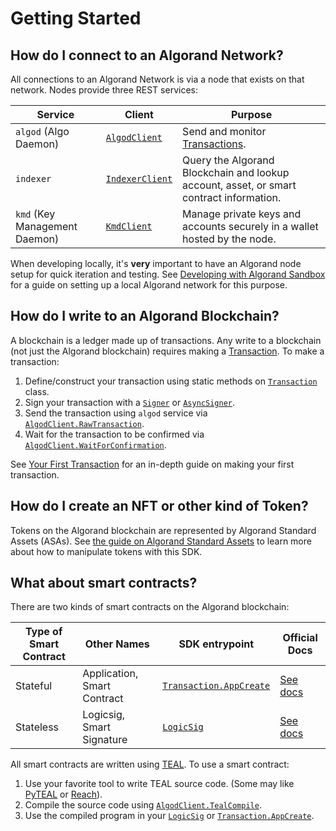 # Getting Started

## How do I connect to an Algorand Network?

All connections to an Algorand Network is via a node that exists on that network. Nodes provide three REST services:

| Service                       | Client                                               | Purpose                                                                                 |
| ----------------------------- | ---------------------------------------------------- | --------------------------------------------------------------------------------------- |
| `algod` (Algo Daemon)         | [`AlgodClient`](xref:Algorand.Unity.AlgodClient)     | Send and monitor [Transactions](xref:Algorand.Unity.Transaction).                       |
| `indexer`                     | [`IndexerClient`](xref:Algorand.Unity.IndexerClient) | Query the Algorand Blockchain and lookup account, asset, or smart contract information. |
| `kmd` (Key Management Daemon) | [`KmdClient`](xref:Algorand.Unity.KmdClient)         | Manage private keys and accounts securely in a wallet hosted by the node.               |

When developing locally, it's **very** important to have an Algorand node setup for quick iteration and testing. See [Developing with Algorand Sandbox](getting_started/developing_with_sandbox.md) for a guide on setting up a local Algorand network for this purpose.

## How do I write to an Algorand Blockchain?

A blockchain is a ledger made up of transactions. Any write to a blockchain (not just the Algorand blockchain) requires making a [Transaction](xref:Algorand.Unity.Transaction). To make a transaction:

1. Define/construct your transaction using static methods on [`Transaction`](xref:Algorand.Unity.Transaction) class.
2. Sign your transaction with a [`Signer`](xref:Algorand.Unity.ISigner) or [`AsyncSigner`](xref:Algorand.Unity.IAsyncSigner).
3. Send the transaction using `algod` service via [`AlgodClient.RawTransaction`](xref:Algorand.Unity.AlgodClient.RawTransaction*).
4. Wait for the transaction to be confirmed via [`AlgodClient.WaitForConfirmation`](xref:Algorand.Unity.AlgodClient.WaitForConfirmation*).

See [Your First Transaction](getting_started/your_first_transaction.md) for an in-depth guide on making your first transaction.

## How do I create an NFT or other kind of Token?

Tokens on the Algorand blockchain are represented by Algorand Standard Assets (ASAs). See [the guide on Algorand Standard Assets](algorand_standard_assets.md) to learn more about how to manipulate tokens with this SDK.

## What about smart contracts?

There are two kinds of smart contracts on the Algorand blockchain:

| Type of Smart Contract | Other Names                 | SDK entrypoint                                                        | Official Docs                                                                                       |
| ---------------------- | --------------------------- | --------------------------------------------------------------------- | --------------------------------------------------------------------------------------------------- |
| Stateful               | Application, Smart Contract | [`Transaction.AppCreate`](xref:Algorand.Unity.Transaction.AppCreate*) | [See docs](https://developer.algorand.org/docs/get-details/dapps/smart-contracts/#smart-contracts)  |
| Stateless              | Logicsig, Smart Signature   | [`LogicSig`](xref:Algorand.Unity.LogicSig)                            | [See docs](https://developer.algorand.org/docs/get-details/dapps/smart-contracts/#smart-signatures) |

All smart contracts are written using [TEAL](https://developer.algorand.org/docs/get-details/dapps/avm/teal/). To use a smart contract:

1. Use your favorite tool to write TEAL source code. (Some may like [PyTEAL](https://pyteal.readthedocs.io/en/stable/) or [Reach](https://developer.algorand.org/docs/get-started/dapps/reach/)).
2. Compile the source code using [`AlgodClient.TealCompile`](xref:Algorand.Unity.AlgodClient.TealCompile).
3. Use the compiled program in your [`LogicSig`](xref:Algorand.Unity.LogicSig) or [`Transaction.AppCreate`](xref:Algorand.Unity.Transaction.AppCreate*).
